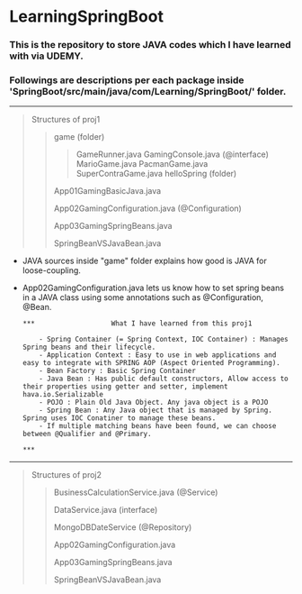 # LearningSpringBoot

### This is the repository to store JAVA codes which I have learned with via UDEMY.

### Followings are descriptions per each package inside 'SpringBoot/src/main/java/com/Learning/SpringBoot/' folder.
--------------
>Structures of proj1
>> game (folder)
>>> GameRunner.java
>>> GamingConsole.java (@interface)
>>> MarioGame.java
>>> PacmanGame.java
>>> SuperContraGame.java
>> helloSpring (folder)
>>
>> App01GamingBasicJava.java
>>
>> App02GamingConfiguration.java (@Configuration)
>>
>> App03GamingSpringBeans.java
>>
>> SpringBeanVSJavaBean.java

- JAVA sources inside "game" folder explains how good is JAVA for loose-coupling.
- App02GamingConfiguration.java lets us know how to set spring beans in a JAVA class using some annotations such as @Configuration, @Bean.

      ***                   What I have learned from this proj1
  
          - Spring Container (= Spring Context, IOC Container) : Manages Spring beans and their lifecycle.
          - Application Context : Easy to use in web applications and easy to integrate with SPRING AOP (Aspect Oriented Programming).
          - Bean Factory : Basic Spring Container
          - Java Bean : Has public default constructors, Allow access to their properties using getter and setter, implement hava.io.Serializable
          - POJO : Plain Old Java Object. Any java object is a POJO
          - Spring Bean : Any Java object that is managed by Spring. Spring uses IOC Conatiner to manage these beans.
          - If multiple matching beans have been found, we can choose between @Qualifier and @Primary.
                                                                                                        ***
--------------
>Structures of proj2
>> BusinessCalculationService.java (@Service)
>>
>> DataService.java (interface)
>>
>> MongoDBDateService (@Repository)
>>
>> App02GamingConfiguration.java
>>
>> App03GamingSpringBeans.java
>>
>> SpringBeanVSJavaBean.java
